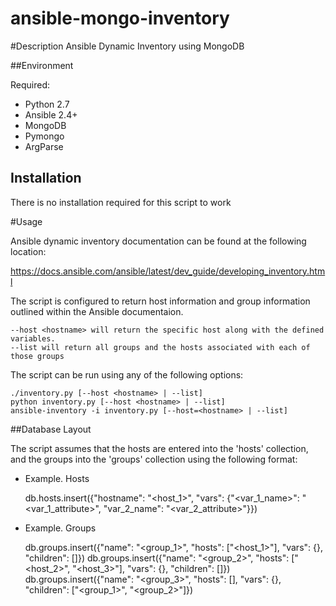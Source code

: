 # ansible-mongo-inventory

#Description
Ansible Dynamic Inventory using MongoDB

##Environment

Required:
* Python 2.7
* Ansible 2.4+
* MongoDB
* Pymongo
* ArgParse

## Installation

There is no installation required for this script to work

#Usage

Ansible dynamic inventory documentation can be found at the following location:

https://docs.ansible.com/ansible/latest/dev_guide/developing_inventory.html

The script is configured to return host information and group information outlined within the Ansible documentaion.

	--host <hostname> will return the specific host along with the defined variables.
	--list will return all groups and the hosts associated with each of those groups

The script can be run using any of the following options:

	./inventory.py [--host <hostname> | --list]
	python inventory.py [--host <hostname> | --list]
	ansible-inventory -i inventory.py [--host=<hostname> | --list]


##Database Layout

The script assumes that the hosts are entered into the 'hosts' collection, and the groups into the 'groups' collection using the following format:

* Example. Hosts

	db.hosts.insert({"hostname": "<host_1>", "vars": {"<var_1_name>": "<var_1_attribute>", "var_2_name": "<var_2_attribute>"}})


* Example. Groups

	db.groups.insert({"name": "<group_1>", "hosts": ["<host_1>"], "vars": {}, "children": []})
	db.groups.insert({"name": "<group_2>", "hosts": ["<host_2>", "<host_3>"], "vars": {}, "children": []})
	db.groups.insert({"name": "<group_3>", "hosts": [], "vars": {}, "children": ["<group_1>", "<group_2>"]})